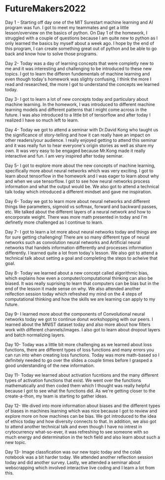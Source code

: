 # FutureMakers2022

Day 1 - Starting off day one of the MIT Surestart machine learning and AI program was fun. I got to meet my teammates and get a little lesson/overview on the basics of python. On Day 1 of the homework, I struggled with a couple of questions because I am quite new to python as I only learned the basics by myself about a week ago. I hope by the end of this program, I can create something great out of python and be able to go back and know how to solve those programs.

Day 2- Today was a day of learning concepts that were completly new to me and it was interesting and challenging to be introduced to these new topics. I got to learn the differen fundementals of machine learning and even though today's homework was slighty confusing, I think the more I read and researched, the more I got to understand the concepts we learned today. 

Day 3- I got to learn a lot of new concepts today and particulary about machine learning. In the homework, I was introduced to different machine learning models and different patterns that I might come across in the future. I was also introduced to a little bit of tensorflow and after today I realized I have so much left to learn. 

Day 4- Today we got to attend a seminar with Dr.David Kong who taught us the significance of story-telling and how it can really have an impact on other readers/your audience. I really enjoyed getting to attend this seminar and it was really fun to hear everyone's origin stories as well as share my own. It was very easy to be engaged because Mr.Kong made it really interactive and fun. I am very inspired after today seminar. 

Day 5- I got to explore more about the new concepts of machine learning, specifically more about neural networks which was very exciting. I got to learn about tensorflow in the homework and I was eager to learn about why and when we use tensorflow. I got to see how neural networks process information and what the output would be. We also got to attend a technical talk today which introduced a different mindset and gave me inspiration. 

Day 6- Today we got to learn more about neural networks and different things like parameters, sigmoid vs softmax, forward and backward passes, etc. We talked about the different layers of a neural network and how to encorporate weight. There was more math presented in today and I'm definetly more challenged as I continue to learn. 

Day 7- I got to learn a lot more about neural networks today and things are for sure getting challenging! There are so many different type of neural networks such as convolution neural networks and Artificial neural networks that handels information differently and processes information differently. I learned quite a lot from today's lesson. We also got to attend a technical talk about setting a goal and completing the steps to acheive that goal. 

Day 8- Today we learned about a new concept called algorithmic bias, which explains how even a computer/computational thinking can also be biased. It was really suprising to learn that computers can be bias but in the end of the lesson it made sense on why. We also attended another relfection session today which refreshed my mind on the 4 steps of computational thinking and how the skills we are learning can apply to my future. 

Day 9- I learned more about the components of Convolutional neural networks today we got to continue donut workshopping with our peers. I learned about the MNIST dataset today and also more about how filters work with different channels/images. I also got to learn about dropout layers and batch normalizing layers. 

Day 10- Today was a little bit more challenging as we learned about loss functions, there are different types of loss functions and many errors you can run into when creating loss functions. Today was more math-based so I definitely needed to go over the slides a couple times before I grasped a good understanding of the new information. 

Day 11- Today we learned about activation fucntions and the many different types of activation functions that exist. We went over the functions mathematically and then coded them which I thought was really helpful because I got to see what the functions did. As we're getting closer to the create-a-thon, my team is starting to gather ideas. 

Day 12- We dived into more information about biases and the different types of biases in machines learning which was nice because I got to review and explore more on how machines can be bias. We got introduced to the idea of ethics today and how diversity connects to that. In addition, we also got to attend another technical talk and even though I have no intrest in crytocurrency what-so-ever, it was refreshing to see someone with so much energy and determination in the tech field and also learn about such a new topic. 

Day 13- Image classfication was our new topic today and the colab notebook was a bit harder today. We attended another reflection session today and did another survey. Lastly, we attended a seminar about webscrapping which involved interactive live coding and I learn a lot from this. 
